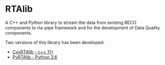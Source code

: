 # RTAlib
A C++ and Python library to stream the data from existing RECO components to rta-pipe framework and for the development of Data Quality components.

Two versions of this library has been developed:
* [CxxRTAlib - c++ 11+](CxxRTAlib/README.md)
* [PyRTAlib - Python 3.6](PyRTAlib/README.md)
